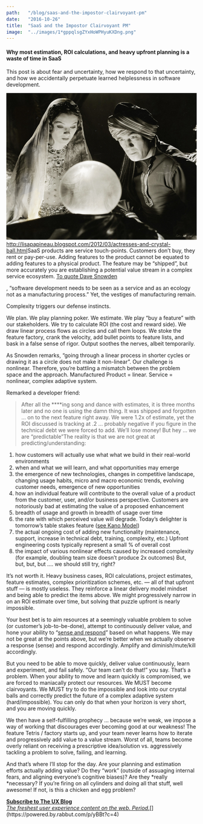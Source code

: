 ```yaml
---
path:	"/blog/saas-and-the-impostor-clairvoyant-pm"
date:	"2016-10-26"
title:	"SaaS and the Impostor Clairvoyant PM"
image:	"../images/1*gppqlsgZYxHoWPHyuKXDng.png"
---
```


#### Why most estimation, ROI calculations, and heavy upfront planning is a waste of time in SaaS

This post is about fear and uncertainty, how we respond to that uncertainty, and how we accidentally perpetuate learned helplessness in software development.

![](../images/1*gppqlsgZYxHoWPHyuKXDng.png)<http://lisapapineau.blogspot.com/2012/03/actresses-and-crystal-ball.html>SaaS products are service touch-points. Customers don’t buy, they rent or pay-per-use. Adding features to the product cannot be equated to adding features to a physical product. The feature may be “shipped”, but more accurately you are establishing a potential value stream in a complex service ecosystem. [To quote Dave Snowden](http://cognitive-edge.com/blog/safe-the-infantilism-of-management/)

, “software development needs to be seen as a service and as an ecology not as a manufacturing process.” Yet, the vestiges of manufacturing remain.

Complexity triggers our defense instincts.

We plan. We play planning poker. We estimate. We play “buy a feature” with our stakeholders. We try to calculate ROI (the cost and reward side). We draw linear process flows as circles and call them loops. We stoke the feature factory, crank the velocity, add bullet points to feature lists, and bask in a false sense of rigor. Output soothes the nerves, albeit temporarily.

As Snowden remarks, “going through a linear process in shorter cycles or drawing it as a circle does not make it non-linear”. Our challenge is nonlinear. Therefore, you’re battling a mismatch between the problem space and the approach. Manufactured Product = linear. Service = nonlinear, complex adaptive system.

Remarked a developer friend:


> After all the ****ing song and dance with estimates, it is three months later and no one is using the damn thing. It was shipped and forgotten … on to the next feature right away. We were 1.2x of estimate, yet the ROI discussed is tracking at .2 … probably negative if you figure in the technical debt we were forced to add. We’ll lose money! But hey … we are “predictable”The reality is that we are not great at predicting/understanding:

1. how customers will actually use what what we build in their real-world environments
2. when and what we will learn, and what opportunities may emerge
3. the emergence of new technologies, changes in competitive landscape, changing usage habits, micro and macro economic trends, evolving customer needs, emergence of new opportunities
4. how an individual feature will contribute to the overall value of a product from the customer, user, and/or business perspective. Customers are notoriously bad at estimating the value of a proposed enhancement
5. breadth of usage and growth in breadth of usage over time
6. the rate with which perceived value will degrade. Today’s delighter is tomorrow’s table stakes feature ([see Kano Model](https://en.wikipedia.org/wiki/Kano_model))
7. the actual ongoing cost of adding new functionality (maintenance, support, increase in technical debt, training, complexity, etc.) Upfront engineering costs typically represent a small % of overall cost
8. the impact of various nonlinear effects caused by increased complexity (for example, doubling team size doesn’t produce 2x outcomes)
But, but, but, but …. we should still try, right?

It’s not worth it. Heavy business cases, ROI calculations, project estimates, feature estimates, complex prioritization schemes, etc. — all of that upfront stuff — is mostly useless. They reinforce a linear delivery model mindset and being able to predict the items above. We might progressively narrow in on an ROI estimate over time, but solving that puzzle upfront is nearly impossible.

Your best bet is to aim resources at a seemingly valuable problem to solve (or customer’s job-to-be-done), attempt to continuously deliver value, and hone your ability to “[sense and respond](https://en.wikipedia.org/wiki/Sense_and_respond)” based on what happens. We may not be great at the points above, but we’re better when we actually observe a response (sense) and respond accordingly. Amplify and diminish/mute/kill accordingly.

But you need to be able to move quickly, deliver value continuously, learn and experiment, and fail safely. “Our team can’t do that!” you say. That’s a problem. When your ability to move and learn quickly is compromised, we are forced to maniacally protect our resources. We MUST become clairvoyants. We MUST try to do the impossible and look into our crystal balls and correctly predict the future of a complex adaptive system (hard/impossible). You can only do that when your horizon is very short, and you are moving quickly.

We then have a self-fulfilling prophecy … because we’re weak, we impose a way of working that discourages ever becoming good at our weakness! The feature Tetris / factory starts up, and your team never learns how to iterate and progressively add value to a value stream. Worst of all, teams become overly reliant on receiving a prescriptive idea/solution vs. aggressively tackling a problem to solve, failing, and learning.

And that’s where I’ll stop for the day. Are your planning and estimation efforts actually adding value? Do they “work” (outside of assuaging internal fears, and aligning everyone’s cognitive biases)? Are they *really *necessary? If you’re firing on all cylinders and doing all that stuff, well awesome! If not, is this a chicken and egg problem?

[**Subscribe to The UX Blog**  
*The freshest user experience content on the web. Period.*](https://powered.by.rabbut.com/p/yBBt?c=4 "https://powered.by.rabbut.com/p/yBBt?c=4")[](https://powered.by.rabbut.com/p/yBBt?c=4)